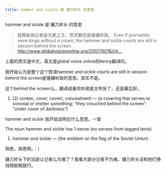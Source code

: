```yaml
---
title: hammer and sickle 是 镰刀斧头 的意思
---
```


<p>hammer and sickle 是 镰刀斧头 的意思</p>

<blockquote>
  <p>就算新闻记者是无冕之王，但天朝还是锤镰听政。
  Even if journalists were kings without a crown, the hammer and sickle courts are still in session behind the screen.
  <a href="http://www.globalvoicesonline.org/2007/10/16/china-tough-blogging-the-communist-congress/">http://www.globalvoicesonline.org/2007/10/16/ch...</a></p>
</blockquote>

<p>上面的原文是中文，英文是global voice online的kenny翻译的。</p>

<p>我开始认为是整个这个短语hammer and sickle courts are still in session behind the screen是锤镰听政的意思。其实不是。</p>

<p>这个behind the screen么，翻译成垂帘听政是太夸张了，还是幕后好。</p>

<ol>
<li>(2) screen, cover, covert, concealment &#8212; (a covering that serves to conceal or shelter something; &#8220;they crouched behind the screen&#8221;; &#8220;under cover of darkness&#8221;)</li>
</ol>

<p>hammer and sickle 我开始没明白什么意思。一查</p>

<p>The noun hammer and sickle has 1 sense (no senses from tagged texts)</p>

<ol>
<li>hammer and sickle &#8212; (the emblem on the flag of the Soviet Union)</li>
</ol>

<p>熟悉，熟悉啊。：）</p>

<p>镰刀斧头下的法庭让记者么为难了？我看大部分记者不为难。镰刀斧头没和他们挣钱相抵触就行。</p>
